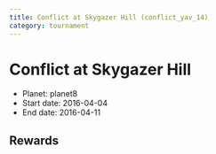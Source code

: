 ```yaml
---
title: Conflict at Skygazer Hill (conflict_yav_14)
category: tournament
---
```

# Conflict at Skygazer Hill

  * Planet: planet8
  * Start date: 2016-04-04
  * End date: 2016-04-11

## Rewards

